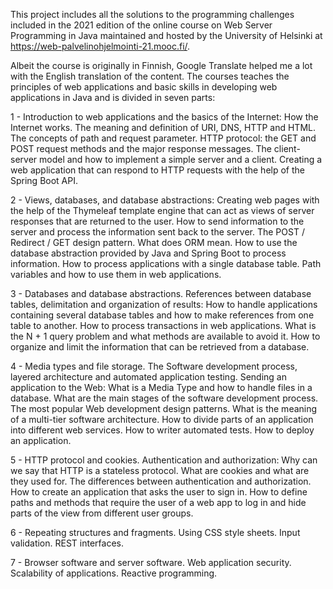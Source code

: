 This project includes all the solutions to the programming challenges included in the 2021 edition of the online course on Web Server Programming in Java maintained and hosted by the University of Helsinki at https://web-palvelinohjelmointi-21.mooc.fi/. 

Albeit the course is originally in Finnish, Google Translate helped me a lot with the English translation of the content. The courses teaches the principles of web applications and basic skills in developing web applications in Java and is divided in seven parts: 

1 - Introduction to web applications and the basics of the Internet: How the Internet works. The meaning and definition of URI, DNS, HTTP and HTML. The concepts of path and request parameter. HTTP protocol: the GET and POST request methods and the major response messages. The client-server model and how to implement a simple server and a client. Creating a web application that can respond to HTTP requests with the help of the Spring Boot API.

2 - Views, databases, and database abstractions: Creating web pages with the help of the Thymeleaf template engine that can act as views of server responses that are returned to the user. How to send information to the server and process the information sent back to the server. The POST / Redirect / GET design pattern. What does ORM mean. How to use the database abstraction provided by Java and Spring Boot to process information. How to process applications with a single database table. Path variables and how to use them in web applications.

3 - Databases and database abstractions. References between database tables, delimitation and organization of results: How to handle applications containing several database tables and how to make references from one table to another. How to process transactions in web applications. What is the N + 1 query problem and what methods are available to avoid it. How to organize and limit the information that can be retrieved from a database.

4 - Media types and file storage. The Software development process, layered architecture and automated application testing. Sending an application to the Web: What is a Media Type and how to handle files in a database. What are the main stages of the software development process. The most popular Web development design patterns. What is the meaning of a multi-tier software architecture. How to divide parts of an application into different web services. How to writer automated tests. How to deploy an application. 

5 - HTTP protocol and cookies. Authentication and authorization: Why can we say that HTTP is a stateless protocol. What are cookies and what are they used for. The differences between authentication and authorization. How to create an application that asks the user to sign in. How to define paths and methods that require the user of a web app to log in and hide parts of the view from different user groups.

6 - Repeating structures and fragments. Using CSS style sheets. Input validation. REST interfaces.

7 - Browser software and server software. Web application security. Scalability of applications. Reactive programming.
